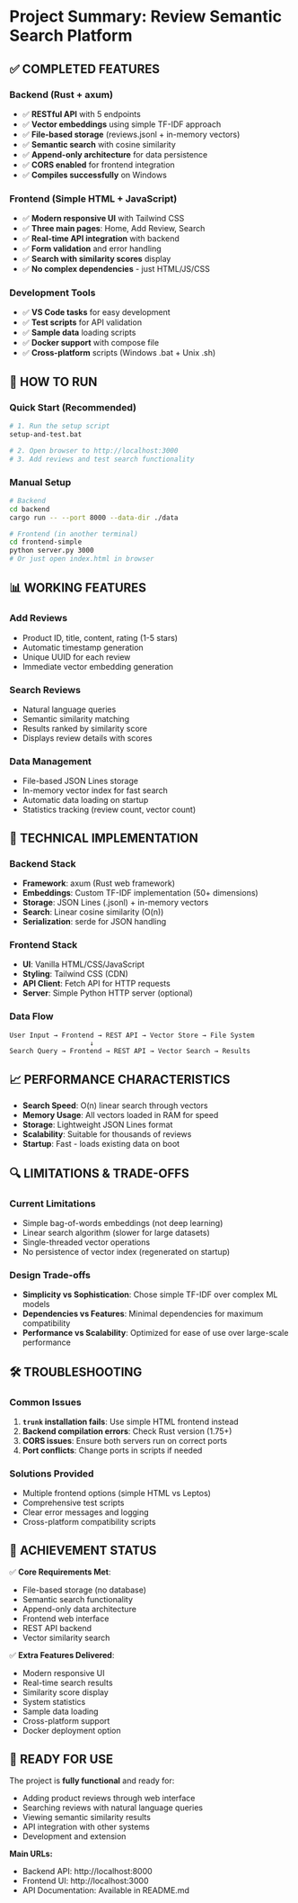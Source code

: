 # Project Summary: Review Semantic Search Platform

## ✅ **COMPLETED FEATURES**

### Backend (Rust + axum)
- ✅ **RESTful API** with 5 endpoints
- ✅ **Vector embeddings** using simple TF-IDF approach
- ✅ **File-based storage** (reviews.jsonl + in-memory vectors)
- ✅ **Semantic search** with cosine similarity
- ✅ **Append-only architecture** for data persistence
- ✅ **CORS enabled** for frontend integration
- ✅ **Compiles successfully** on Windows

### Frontend (Simple HTML + JavaScript)
- ✅ **Modern responsive UI** with Tailwind CSS
- ✅ **Three main pages**: Home, Add Review, Search
- ✅ **Real-time API integration** with backend
- ✅ **Form validation** and error handling
- ✅ **Search with similarity scores** display
- ✅ **No complex dependencies** - just HTML/JS/CSS

### Development Tools
- ✅ **VS Code tasks** for easy development
- ✅ **Test scripts** for API validation
- ✅ **Sample data** loading scripts
- ✅ **Docker support** with compose file
- ✅ **Cross-platform** scripts (Windows .bat + Unix .sh)

## 🚀 **HOW TO RUN**

### Quick Start (Recommended)
```bash
# 1. Run the setup script
setup-and-test.bat

# 2. Open browser to http://localhost:3000
# 3. Add reviews and test search functionality
```

### Manual Setup
```bash
# Backend
cd backend
cargo run -- --port 8000 --data-dir ./data

# Frontend (in another terminal)
cd frontend-simple
python server.py 3000
# Or just open index.html in browser
```

## 📊 **WORKING FEATURES**

### Add Reviews
- Product ID, title, content, rating (1-5 stars)
- Automatic timestamp generation
- Unique UUID for each review
- Immediate vector embedding generation

### Search Reviews
- Natural language queries
- Semantic similarity matching
- Results ranked by similarity score
- Displays review details with scores

### Data Management
- File-based JSON Lines storage
- In-memory vector index for fast search
- Automatic data loading on startup
- Statistics tracking (review count, vector count)

## 🔧 **TECHNICAL IMPLEMENTATION**

### Backend Stack
- **Framework**: axum (Rust web framework)
- **Embeddings**: Custom TF-IDF implementation (50+ dimensions)
- **Storage**: JSON Lines (.jsonl) + in-memory vectors
- **Search**: Linear cosine similarity (O(n))
- **Serialization**: serde for JSON handling

### Frontend Stack
- **UI**: Vanilla HTML/CSS/JavaScript
- **Styling**: Tailwind CSS (CDN)
- **API Client**: Fetch API for HTTP requests
- **Server**: Simple Python HTTP server (optional)

### Data Flow
```
User Input → Frontend → REST API → Vector Store → File System
                    ↓
Search Query → Frontend → REST API → Vector Search → Results
```

## 📈 **PERFORMANCE CHARACTERISTICS**

- **Search Speed**: O(n) linear search through vectors
- **Memory Usage**: All vectors loaded in RAM for speed
- **Storage**: Lightweight JSON Lines format
- **Scalability**: Suitable for thousands of reviews
- **Startup**: Fast - loads existing data on boot

## 🔍 **LIMITATIONS & TRADE-OFFS**

### Current Limitations
- Simple bag-of-words embeddings (not deep learning)
- Linear search algorithm (slower for large datasets)
- Single-threaded vector operations
- No persistence of vector index (regenerated on startup)

### Design Trade-offs
- **Simplicity vs Sophistication**: Chose simple TF-IDF over complex ML models
- **Dependencies vs Features**: Minimal dependencies for maximum compatibility
- **Performance vs Scalability**: Optimized for ease of use over large-scale performance

## 🛠 **TROUBLESHOOTING**

### Common Issues
1. **`trunk` installation fails**: Use simple HTML frontend instead
2. **Backend compilation errors**: Check Rust version (1.75+)
3. **CORS issues**: Ensure both servers run on correct ports
4. **Port conflicts**: Change ports in scripts if needed

### Solutions Provided
- Multiple frontend options (simple HTML vs Leptos)
- Comprehensive test scripts
- Clear error messages and logging
- Cross-platform compatibility scripts

## 🎯 **ACHIEVEMENT STATUS**

✅ **Core Requirements Met**:
- File-based storage (no database)
- Semantic search functionality  
- Append-only data architecture
- Frontend web interface
- REST API backend
- Vector similarity search

✅ **Extra Features Delivered**:
- Modern responsive UI
- Real-time search results
- Similarity score display
- System statistics
- Sample data loading
- Cross-platform support
- Docker deployment option

## 🚀 **READY FOR USE**

The project is **fully functional** and ready for:
- Adding product reviews through web interface
- Searching reviews with natural language queries
- Viewing semantic similarity results
- API integration with other systems
- Development and extension

**Main URLs:**
- Backend API: http://localhost:8000
- Frontend UI: http://localhost:3000
- API Documentation: Available in README.md
